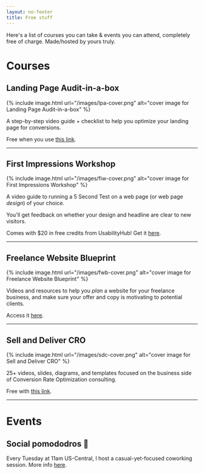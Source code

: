 ```yaml
---
layout: no-footer
title: Free stuff
---
```


Here's a list of courses you can take & events you can attend, completely free of charge. Made/hosted by yours truly.

# Courses

## Landing Page Audit-in-a-box

{% include image.html url="/images/lpa-cover.png" alt="cover image for Landing Page Audit-in-a-box" %}

A step-by-step video guide + checklist to help you optimize your landing page for conversions.

Free when you use [this link](https://briandavidhall.gumroad.com/l/lp-audit/FREEEE).

---

## First Impressions Workshop

{% include image.html url="/images/fiw-cover.png" alt="cover image for First Impressions Workshop" %}

A video guide to running a 5 Second Test on a web page (or web page _design_) of your choice. 

You'll get feedback on whether your design and headline are clear to new visitors.

Comes with $20 in free credits from UsabilityHub! Get it [here](https://gum.co/first-impressions-workshop).

---

## Freelance Website Blueprint

{% include image.html url="/images/fwb-cover.png" alt="cover image for Freelance Website Blueprint" %}

Videos and resources to help you _plan_ a website for your freelance business, and make sure your offer and copy is motivating to potential clients.

Access it [here](https://gum.co/freelance-website-blueprint).

---

## Sell and Deliver CRO

{% include image.html url="/images/sdc-cover.png" alt="cover image for Sell and Deliver CRO" %}

25+ videos, slides, diagrams, and templates focused on the business side of Conversion Rate Optimization consulting.

Free with [this link](https://briandavidhall.gumroad.com/l/sell-and-deliver-cro/free).

---

# Events

## Social pomododros 🍅

Every Tuesday at 11am US-Central, I host a casual-yet-focused coworking session. More info [here](/social-pomodoros).
